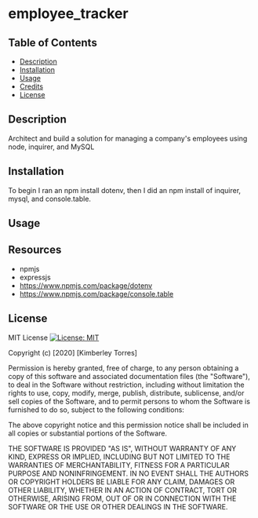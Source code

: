 # employee_tracker

## Table of Contents
* [Description](#description)
* [Installation](#installation)
* [Usage](#usage)
* [Credits](#credits)
* [License](#License)

## Description
Architect and build a solution for managing a company's employees using node, inquirer, and MySQL

## Installation
To begin I ran an npm install dotenv, then I did an npm install of inquirer, mysql, and console.table. 

## Usage


## Resources
* npmjs
* expressjs
* https://www.npmjs.com/package/dotenv
* https://www.npmjs.com/package/console.table

## License
MIT License [![License: MIT](https://img.shields.io/badge/License-MIT-yellow.svg)](https://opensource.org/licenses/MIT)

Copyright (c) [2020] [Kimberley Torres]

Permission is hereby granted, free of charge, to any person obtaining a copy
of this software and associated documentation files (the "Software"), to deal
in the Software without restriction, including without limitation the rights
to use, copy, modify, merge, publish, distribute, sublicense, and/or sell
copies of the Software, and to permit persons to whom the Software is
furnished to do so, subject to the following conditions:

The above copyright notice and this permission notice shall be included in all
copies or substantial portions of the Software.

THE SOFTWARE IS PROVIDED "AS IS", WITHOUT WARRANTY OF ANY KIND, EXPRESS OR
IMPLIED, INCLUDING BUT NOT LIMITED TO THE WARRANTIES OF MERCHANTABILITY,
FITNESS FOR A PARTICULAR PURPOSE AND NONINFRINGEMENT. IN NO EVENT SHALL THE
AUTHORS OR COPYRIGHT HOLDERS BE LIABLE FOR ANY CLAIM, DAMAGES OR OTHER
LIABILITY, WHETHER IN AN ACTION OF CONTRACT, TORT OR OTHERWISE, ARISING FROM,
OUT OF OR IN CONNECTION WITH THE SOFTWARE OR THE USE OR OTHER DEALINGS IN THE
SOFTWARE.

